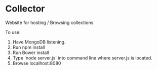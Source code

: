 Collector
=========

Website for hosting / Browsing collections


To use:
1. Have MongoDB listening.
2. Run npm install
3. Run Bower install
4. Type 'node server.js' into command line where server.js is located.
5. Browse localhost:8080
